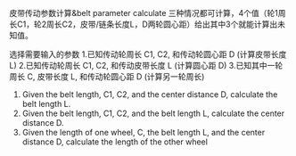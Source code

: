 皮带传动参数计算&belt parameter calculate
三种情况都可计算，4个值（轮1周长C1，轮2周长C2，皮带/链条长度L，D两轮圆心距）给出其中3个就能计算出未知值。

选择需要输入的参数
1.已知传动轮周长 C1, C2, 和传动轮圆心距 D (计算皮带长度 L)
2.已知传动轮周长 C1, C2, 和传动皮带长度 L (计算圆心距 D)
3.已知其中一轮周长 C, 皮带长度 L, 和传动轮圆心距 D (计算另一轮周长)

1. Given the belt length, C1, C2, and the center distance D, calculate the belt length L.
2. Given the belt length, C1, C2, and the belt length L, calculate the center distance D.
3. Given the length of one wheel, C, the belt length L, and the center distance D, calculate the length of the other wheel
   
